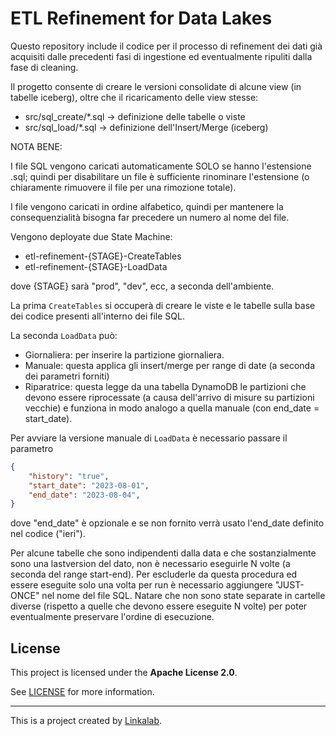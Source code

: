 # ETL Refinement for Data Lakes

Questo repository include il codice per il processo di refinement dei dati già acquisiti dalle precedenti fasi di ingestione ed eventualmente ripuliti dalla fase di cleaning.

Il progetto consente di creare le versioni consolidate di alcune view (in tabelle iceberg), oltre che il ricaricamento delle view stesse:

- src/sql_create/*.sql -> definizione delle tabelle o viste
- src/sql_load/*.sql -> definizione dell'Insert/Merge (iceberg)

NOTA BENE:

I file SQL vengono caricati automaticamente SOLO se hanno l'estensione .sql; quindi per disabilitare un file è sufficiente rinominare l'estensione (o chiaramente rimuovere il file per una rimozione totale).

I file vengono caricati in ordine alfabetico, quindi per mantenere la consequenzialità bisogna far precedere un numero al nome del file.

Vengono deployate due State Machine:

- etl-refinement-{STAGE}-CreateTables
- etl-refinement-{STAGE}-LoadData

dove {STAGE} sarà "prod", "dev", ecc, a seconda dell'ambiente.

La prima `CreateTables` si occuperà di creare le viste e le tabelle sulla base dei codice presenti all'interno dei file SQL.

La seconda `LoadData` può:

- Giornaliera: per inserire la partizione giornaliera.
- Manuale: questa applica gli insert/merge per range di date (a seconda dei parametri forniti)
- Riparatrice: questa legge da una tabella DynamoDB le partizioni che devono essere riprocessate (a causa dell'arrivo di misure su partizioni vecchie) e funziona in modo analogo a quella manuale (con end_date = start_date).

Per avviare la versione manuale di `LoadData` è necessario passare il parametro

```json
{
    "history": "true",
    "start_date": "2023-08-01",
    "end_date": "2023-08-04",
}
```

dove "end_date" è opzionale e se non fornito verrà usato l'end_date definito nel codice ("ieri").

Per alcune tabelle che sono indipendenti dalla data e che sostanzialmente sono una lastversion del dato, non è necessario eseguirle N volte (a seconda del range start-end). Per escluderle da questa procedura ed essere eseguite solo una volta per run è necessario aggiungere "JUST-ONCE" nel nome del file SQL.
Natare che non sono state separate in cartelle diverse (rispetto a quelle che devono essere eseguite N volte) per poter eventualmente preservare l'ordine di esecuzione.


## License

This project is licensed under the **Apache License 2.0**.

See [LICENSE](LICENSE) for more information.

---

This is a project created by [Linkalab](https://linkalab.it).
